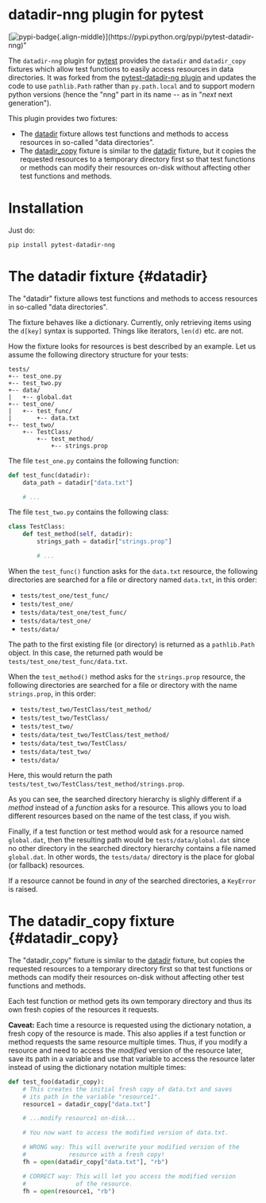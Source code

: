 # datadir-nng plugin for pytest

[![pypi-badge](https://img.shields.io/pypi/v/pytest-datadir-nng.svg?){.align-middle}](https://pypi.python.org/pypi/pytest-datadir-nng)"

The `datadir-nng` plugin for [pytest](http://pytest.org/) provides the
`datadir` and `datadir_copy` fixtures which allow test functions to
easily access resources in data directories. It was forked from the
[pytest-datadir-ng plugin](https://github.com/Tblue/pytest-datadir-ng)
and updates the code to use `pathlib.Path` rather than `py.path.local`
and to support modern python versions (hence the \"nng\" part in its name 
\-- as in \"*next* next generation\").

This plugin provides two fixtures:

-   The [datadir](#datadir) fixture allows test functions and methods to
    access resources in so-called \"data directories\".
-   The [datadir_copy](#datadir_copy) fixture is similar to the
    [datadir](#datadir) fixture, but it copies the requested resources
    to a temporary directory first so that test functions or methods can
    modify their resources on-disk without affecting other test
    functions and methods.

# Installation

Just do:

    pip install pytest-datadir-nng

# The datadir fixture {#datadir}

The \"datadir\" fixture allows test functions and methods to access
resources in so-called \"data directories\".

The fixture behaves like a dictionary. Currently, only retrieving items
using the `d[key]` syntax is supported. Things like iterators, `len(d)`
etc. are not.

How the fixture looks for resources is best described by an example. Let
us assume the following directory structure for your tests:

    tests/
    +-- test_one.py
    +-- test_two.py
    +-- data/
    |   +-- global.dat
    +-- test_one/
    |   +-- test_func/
    |       +-- data.txt
    +-- test_two/
        +-- TestClass/
            +-- test_method/
                +-- strings.prop

The file `test_one.py` contains the following function:

``` python
def test_func(datadir):
    data_path = datadir["data.txt"]

    # ...
```

The file `test_two.py` contains the following class:

``` python
class TestClass:
    def test_method(self, datadir):
        strings_path = datadir["strings.prop"]

        # ...
```

When the `test_func()` function asks for the `data.txt` resource, the
following directories are searched for a file or directory named
`data.txt`, in this order:

-   `tests/test_one/test_func/`
-   `tests/test_one/`
-   `tests/data/test_one/test_func/`
-   `tests/data/test_one/`
-   `tests/data/`

The path to the first existing file (or directory) is returned as a
`pathlib.Path` object. In this case, the returned path would be
`tests/test_one/test_func/data.txt`.

When the `test_method()` method asks for the `strings.prop` resource,
the following directories are searched for a file or directory with the
name `strings.prop`, in this order:

-   `tests/test_two/TestClass/test_method/`
-   `tests/test_two/TestClass/`
-   `tests/test_two/`
-   `tests/data/test_two/TestClass/test_method/`
-   `tests/data/test_two/TestClass/`
-   `tests/data/test_two/`
-   `tests/data/`

Here, this would return the path
`tests/test_two/TestClass/test_method/strings.prop`.

As you can see, the searched directory hierarchy is slighly different if
a *method* instead of a *function* asks for a resource. This allows you
to load different resources based on the name of the test class, if you
wish.

Finally, if a test function or test method would ask for a resource
named `global.dat`, then the resulting path would be
`tests/data/global.dat` since no other directory in the searched
directory hierarchy contains a file named `global.dat`. In other words,
the `tests/data/` directory is the place for global (or fallback)
resources.

If a resource cannot be found in *any* of the searched directories, a
`KeyError` is raised.

# The datadir_copy fixture {#datadir_copy}

The \"datadir_copy\" fixture is similar to the [datadir](#datadir)
fixture, but copies the requested resources to a temporary directory
first so that test functions or methods can modify their resources
on-disk without affecting other test functions and methods.

Each test function or method gets its own temporary directory and thus
its own fresh copies of the resources it requests.

**Caveat:** Each time a resource is requested using the dictionary
notation, a fresh copy of the resource is made. This also applies if a
test function or method requests the same resource multiple times. Thus,
if you modify a resource and need to access the *modified* version of
the resource later, save its path in a variable and use that variable to
access the resource later instead of using the dictionary notation
multiple times:

``` python
def test_foo(datadir_copy):
    # This creates the initial fresh copy of data.txt and saves
    # its path in the variable "resource1".
    resource1 = datadir_copy["data.txt"]

    # ...modify resource1 on-disk...

    # You now want to access the modified version of data.txt.

    # WRONG way: This will overwrite your modified version of the
    #            resource with a fresh copy!
    fh = open(datadir_copy["data.txt"], "rb")

    # CORRECT way: This will let you access the modified version
    #              of the resource.
    fh = open(resource1, "rb")
```
